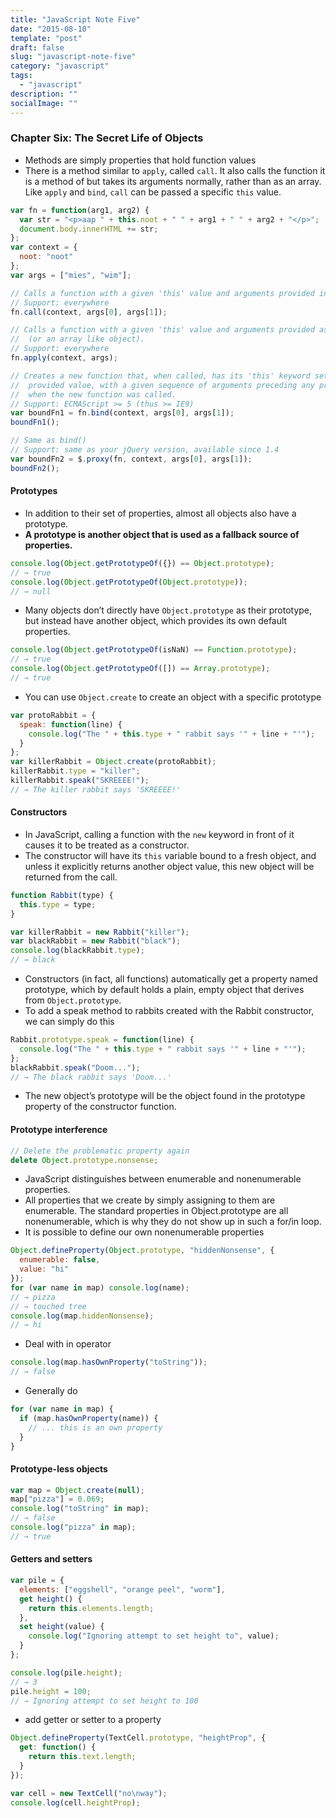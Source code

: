 ```yaml
---
title: "JavaScript Note Five"
date: "2015-08-10"
template: "post"
draft: false
slug: "javascript-note-five"
category: "javascript"
tags:
  - "javascript"
description: ""
socialImage: ""
---
```


### Chapter Six: The Secret Life of Objects

- Methods are simply properties that hold function values
- There is a method similar to `apply`, called `call`. It also calls the function it is a method of but takes its arguments normally, rather than as an array. Like `apply` and `bind`, `call` can be passed a specific `this` value.

```javascript
var fn = function(arg1, arg2) {
  var str = "<p>aap " + this.noot + " " + arg1 + " " + arg2 + "</p>";
  document.body.innerHTML += str;
};
var context = {
  noot: "noot"
};
var args = ["mies", "wim"];

// Calls a function with a given 'this' value and arguments provided individually.
// Support: everywhere
fn.call(context, args[0], args[1]);

// Calls a function with a given 'this' value and arguments provided as an array
//  (or an array like object).
// Support: everywhere
fn.apply(context, args);

// Creates a new function that, when called, has its 'this' keyword set to the
//  provided value, with a given sequence of arguments preceding any provided
//  when the new function was called.
// Support: ECMAScript >= 5 (thus >= IE9)
var boundFn1 = fn.bind(context, args[0], args[1]);
boundFn1();

// Same as bind()
// Support: same as your jQuery version, available since 1.4
var boundFn2 = $.proxy(fn, context, args[0], args[1]);
boundFn2();
```

#### Prototypes

- In addition to their set of properties, almost all objects also have a prototype.
- **A prototype is another object that is used as a fallback source of properties.**

```javascript
console.log(Object.getPrototypeOf({}) == Object.prototype);
// → true
console.log(Object.getPrototypeOf(Object.prototype));
// → null
```

- Many objects don’t directly have `Object.prototype` as their prototype, but instead have another object, which provides its own default properties.

```javascript
console.log(Object.getPrototypeOf(isNaN) == Function.prototype);
// → true
console.log(Object.getPrototypeOf([]) == Array.prototype);
// → true
```

- You can use `Object.create` to create an object with a specific prototype

```javascript
var protoRabbit = {
  speak: function(line) {
    console.log("The " + this.type + " rabbit says '" + line + "'");
  }
};
var killerRabbit = Object.create(protoRabbit);
killerRabbit.type = "killer";
killerRabbit.speak("SKREEEE!");
// → The killer rabbit says 'SKREEEE!'
```

#### Constructors

- In JavaScript, calling a function with the `new` keyword in front of it causes it to be treated as a constructor.
- The constructor will have its `this` variable bound to a fresh object, and unless it explicitly returns another object value, this new object will be returned from the call.

```javascript
function Rabbit(type) {
  this.type = type;
}

var killerRabbit = new Rabbit("killer");
var blackRabbit = new Rabbit("black");
console.log(blackRabbit.type);
// → black
```

- Constructors (in fact, all functions) automatically get a property named prototype, which by default holds a plain, empty object that derives from `Object.prototype`.
- To add a speak method to rabbits created with the Rabbit constructor, we can simply do this

```javascript
Rabbit.prototype.speak = function(line) {
  console.log("The " + this.type + " rabbit says '" + line + "'");
};
blackRabbit.speak("Doom...");
// → The black rabbit says 'Doom...'
```

- The new object’s prototype will be the object found in the prototype property of the constructor function.

#### Prototype interference

```javascript
// Delete the problematic property again
delete Object.prototype.nonsense;
```

- JavaScript distinguishes between enumerable and nonenumerable properties.
- All properties that we create by simply assigning to them are enumerable. The standard properties in Object.prototype are all nonenumerable, which is why they do not show up in such a for/in loop.
- It is possible to define our own nonenumerable properties

```javascript
Object.defineProperty(Object.prototype, "hiddenNonsense", {
  enumerable: false,
  value: "hi"
});
for (var name in map) console.log(name);
// → pizza
// → touched tree
console.log(map.hiddenNonsense);
// → hi
```

- Deal with in operator

```javascript
console.log(map.hasOwnProperty("toString"));
// → false
```

- Generally do

```javascript
for (var name in map) {
  if (map.hasOwnProperty(name)) {
    // ... this is an own property
  }
}
```

#### Prototype-less objects

```javascript
var map = Object.create(null);
map["pizza"] = 0.069;
console.log("toString" in map);
// → false
console.log("pizza" in map);
// → true
```

#### Getters and setters

```javascript
var pile = {
  elements: ["eggshell", "orange peel", "worm"],
  get height() {
    return this.elements.length;
  },
  set height(value) {
    console.log("Ignoring attempt to set height to", value);
  }
};

console.log(pile.height);
// → 3
pile.height = 100;
// → Ignoring attempt to set height to 100
```

- add getter or setter to a property

```javascript
Object.defineProperty(TextCell.prototype, "heightProp", {
  get: function() {
    return this.text.length;
  }
});

var cell = new TextCell("no\nway");
console.log(cell.heightProp);
```
